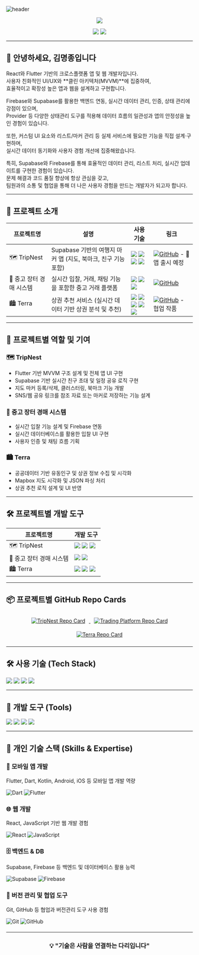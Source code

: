 <!-- 헤더 배너 -->
![header](https://capsule-render.vercel.app/api?type=waving&color=gradient&height=120&animation=fadeIn&section=footer&text=👨🏻‍💻)

<!-- 방문자 배지 추가 -->
<p align="center">
  <img src="https://visitor-badge.laobi.icu/badge?page_id=001014k.001014k" />
</p>

<!-- GitHub Stats -->
<p align="center">
  <img src="https://github-readme-stats.vercel.app/api/top-langs/?username=001014k&layout=compact&theme=blue_navy" />
  <img src="https://github-readme-stats.vercel.app/api?username=001014k&show_icons=true&hide=contribs,prs&cache_seconds=86400&theme=blue_navy" />
</p>

---

## 👋 안녕하세요, 김명종입니다
React와 Flutter 기반의 크로스플랫폼 앱 및 웹 개발자입니다.  
사용자 친화적인 UI/UX와 **클린 아키텍처(MVVM)**에 집중하여,  
효율적이고 확장성 높은 앱과 웹을 설계하고 구현합니다.

Firebase와 Supabase를 활용한 백엔드 연동, 실시간 데이터 관리, 인증, 상태 관리에 강점이 있으며,  
Provider 등 다양한 상태관리 도구를 적용해 데이터 흐름의 일관성과 앱의 안정성을 높인 경험이 있습니다.

또한, 커스텀 UI 요소와 리스트/마커 관리 등 실제 서비스에 필요한 기능을 직접 설계·구현하며,  
실시간 데이터 동기화와 사용자 경험 개선에 집중해왔습니다.

특히, Supabase와 Firebase를 통해 효율적인 데이터 관리, 리스트 처리, 실시간 업데이트를 구현한 경험이 있습니다.  
문제 해결과 코드 품질 향상에 항상 관심을 갖고,  
팀원과의 소통 및 협업을 통해 더 나은 사용자 경험을 만드는 개발자가 되고자 합니다.

---

## 📁 프로젝트 소개

| 프로젝트명 | 설명 | 사용 기술 | 링크 |
|------------|------|-----------|------|
| 🗺️ TripNest | Supabase 기반의 여행지 마커 앱 (지도, 북마크, 친구 기능 포함) | <img src="https://img.shields.io/badge/Dart-0175C2?style=flat&logo=dart&logoColor=white"/> <img src="https://img.shields.io/badge/Flutter-02569B?style=flat&logo=flutter&logoColor=white"/> <img src="https://img.shields.io/badge/Supabase-3ECF8E?style=flat&logo=supabase&logoColor=white"/> <img src="https://img.shields.io/badge/Google_Maps-4285F4?style=flat&logo=googlemaps&logoColor=white"/> | [<img src="https://img.shields.io/badge/GitHub-181717?style=flat&logo=github&logoColor=white" alt="GitHub"/>](https://github.com/001014k/TripNest) - 📱 앱 출시 예정 |
| 🛒 중고 장터 경매 시스템 | 실시간 입찰, 거래, 채팅 기능을 포함한 중고 거래 플랫폼 | <img src="https://img.shields.io/badge/Dart-0175C2?style=flat&logo=dart&logoColor=white"/> <img src="https://img.shields.io/badge/Flutter-02569B?style=flat&logo=flutter&logoColor=white"/> <img src="https://img.shields.io/badge/Firebase-FFCA28?style=flat&logo=firebase&logoColor=black"/> | [<img src="https://img.shields.io/badge/GitHub-181717?style=flat&logo=github&logoColor=white" alt="GitHub"/>](https://github.com/001014k/trading-platform) |
| 🏙️ Terra | 상권 추천 서비스 (실시간 데이터 기반 상권 분석 및 추천) |  <img src="https://img.shields.io/badge/React-61DAFB?style=flat&logo=react&logoColor=white"/> <img src="https://img.shields.io/badge/JavaScript-F7DF1E?style=flat&logo=javascript&logoColor=black"/> <img src="https://img.shields.io/badge/Spring-6DB33F?style=flat&logo=spring&logoColor=white"/> <img src="https://img.shields.io/badge/MariaDB-003545?style=flat&logo=mariadb&logoColor=white"/> <img src="https://img.shields.io/badge/Mapbox-000000?style=flat&logo=mapbox&logoColor=white"/> | [<img src="https://img.shields.io/badge/GitHub-181717?style=flat&logo=github&logoColor=white" alt="GitHub"/>](https://github.com/Pianuu999/Terra) - 협업 작품 |

---

## 📌 프로젝트별 역할 및 기여

### 🗺️ TripNest
- Flutter 기반 MVVM 구조 설계 및 전체 앱 UI 구현
- Supabase 기반 실시간 친구 초대 및 일정 공유 로직 구현
- 지도 마커 등록/삭제, 클러스터링, 북마크 기능 개발
- SNS/웹 공유 링크를 참조 자료 또는 마커로 저장하는 기능 설계

### 🛒 중고 장터 경매 시스템
- 실시간 입찰 기능 설계 및 Firebase 연동
- 실시간 데이터베이스를 활용한 입찰 UI 구현
- 사용자 인증 및 채팅 흐름 기획

### 🏙️ Terra
- 공공데이터 기반 유동인구 및 상권 정보 수집 및 시각화
- Mapbox 지도 시각화 및 JSON 파싱 처리
- 상권 추천 로직 설계 및 UI 반영

---

## 🛠️ 프로젝트별 개발 도구

| 프로젝트명 | 개발 도구 |
|------------|------------|
| 🗺️ TripNest | <img src="https://img.shields.io/badge/Android_Studio-3DDC84?style=flat&logo=android-studio&logoColor=white"/> <img src="https://img.shields.io/badge/Xcode-147EFB?style=flat&logo=xcode&logoColor=white"/> <img src="https://img.shields.io/badge/VS_Code-007ACC?style=flat&logo=visual-studio-code&logoColor=white"/> |
| 🛒 중고 장터 경매 시스템 | <img src="https://img.shields.io/badge/Android%20Studio-3DDC84?style=flat&logo=android-studio&logoColor=white"/> <img src="https://img.shields.io/badge/VS%20Code-007ACC?style=flat&logo=visual-studio-code&logoColor=white"/> |
| 🏙️ Terra | <img src="https://img.shields.io/badge/IntelliJ_IDEA-000000?style=flat&logo=intellij-idea&logoColor=white"/> <img src="https://img.shields.io/badge/VS_Code-007ACC?style=flat&logo=visual-studio-code&logoColor=white"/> <img src="https://img.shields.io/badge/Figma-F24E1E?style=flat&logo=figma&logoColor=white"/> |

---

## 📦 프로젝트별 GitHub Repo Cards

<div align="center">

<a href="https://github.com/001014k/TripNest" target="_blank">
  <img src="https://github-readme-stats.vercel.app/api/pin/?username=001014k&repo=TripNest&theme=blue_navy" alt="TripNest Repo Card" style="margin: 10px;" />
</a>

<a href="https://github.com/001014k/trading-platform" target="_blank">
  <img src="https://github-readme-stats.vercel.app/api/pin/?username=001014k&repo=trading-platform&theme=blue_navy" alt="Trading Platform Repo Card" style="margin: 10px;" />
</a>

<a href="https://github.com/Pianuu999/Terra" target="_blank">
  <img src="https://github-readme-stats.vercel.app/api/pin/?username=Pianuu999&repo=Terra&theme=blue_navy" alt="Terra Repo Card" style="margin: 10px;" />
</a>

</div>

---

## 🛠️ 사용 기술 (Tech Stack)

<p align="left">
  <img src="https://img.shields.io/badge/Flutter-02569B?style=flat&logo=flutter&logoColor=white" />
  <img src="https://img.shields.io/badge/Dart-0175C2?style=flat&logo=dart&logoColor=white" />
  <img src="https://img.shields.io/badge/Firebase-FFCA28?style=flat&logo=firebase&logoColor=black" />
  <img src="https://img.shields.io/badge/Supabase-3ECF8E?style=flat&logo=supabase&logoColor=white" />
</p>

---

## 🧰 개발 도구 (Tools)

<p align="left">
  <img src="https://img.shields.io/badge/VS Code-007ACC?style=flat&logo=visual-studio-code&logoColor=white" />
  <img src="https://img.shields.io/badge/Xcode-147EFB?style=flat&logo=xcode&logoColor=white" />
  <img src="https://img.shields.io/badge/Git-F05032?style=flat&logo=git&logoColor=white" />
  <img src="https://img.shields.io/badge/GitHub-181717?style=flat&logo=github&logoColor=white" />
</p>

---

## 💪 개인 기술 스택 (Skills & Expertise)


### 📱 모바일 앱 개발  
Flutter, Dart, Kotlin, Android, iOS 등 모바일 앱 개발 역량

<p align="left" style="margin-bottom: 20px;">
  <img src="https://img.shields.io/badge/Dart-0175C2?style=flat&logo=dart&logoColor=white" alt="Dart" />
  <img src="https://img.shields.io/badge/Flutter-02569B?style=flat&logo=flutter&logoColor=white" alt="Flutter" />


### 🌐 웹 개발  
React, JavaScript 기반 웹 개발 경험

<p align="left" style="margin-bottom: 20px;">
  <img src="https://img.shields.io/badge/React-61DAFB?style=flat&logo=react&logoColor=white" alt="React" />
  <img src="https://img.shields.io/badge/JavaScript-F7DF1E?style=flat&logo=javascript&logoColor=black" alt="JavaScript" />
</p>


### 🗄️ 백엔드 & DB  
Supabase, Firebase 등 백엔드 및 데이터베이스 활용 능력

<p align="left" style="margin-bottom: 20px;">
  <img src="https://img.shields.io/badge/Supabase-3ECF8E?style=flat&logo=supabase&logoColor=white" alt="Supabase" />
  <img src="https://img.shields.io/badge/Firebase-FFCA28?style=flat&logo=firebase&logoColor=black" alt="Firebase" />
</p>


### 🔧 버전 관리 및 협업 도구  
Git, GitHub 등 협업과 버전관리 도구 사용 경험

<p align="left" style="margin-bottom: 20px;">
  <img src="https://img.shields.io/badge/Git-F05032?style=flat&logo=git&logoColor=white" alt="Git" />
  <img src="https://img.shields.io/badge/GitHub-181717?style=flat&logo=github&logoColor=white" alt="GitHub" />
</p>



---

<h3 align="center">💡 "기술은 사람을 연결하는 다리입니다"</h3>
